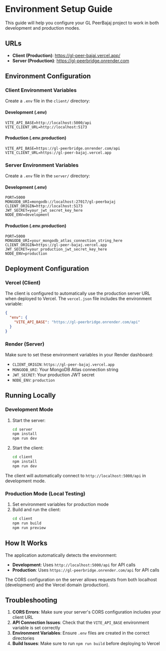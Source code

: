 # Environment Setup Guide

This guide will help you configure your GL PeerBajaj project to work in both development and production modes.

## URLs
- **Client (Production)**: https://gl-peer-bajaj.vercel.app/
- **Server (Production)**: https://gl-peerbridge.onrender.com

## Environment Configuration

### Client Environment Variables

Create a `.env` file in the `client/` directory:

#### Development (.env)
```env
VITE_API_BASE=http://localhost:5000/api
VITE_CLIENT_URL=http://localhost:5173
```

#### Production (.env.production)
```env
VITE_API_BASE=https://gl-peerbridge.onrender.com/api
VITE_CLIENT_URL=https://gl-peer-bajaj.vercel.app
```

### Server Environment Variables

Create a `.env` file in the `server/` directory:

#### Development (.env)
```env
PORT=5000
MONGODB_URI=mongodb://localhost:27017/gl-peerbajaj
CLIENT_ORIGIN=http://localhost:5173
JWT_SECRET=your_jwt_secret_key_here
NODE_ENV=development
```

#### Production (.env.production)
```env
PORT=5000
MONGODB_URI=your_mongodb_atlas_connection_string_here
CLIENT_ORIGIN=https://gl-peer-bajaj.vercel.app
JWT_SECRET=your_production_jwt_secret_key_here
NODE_ENV=production
```

## Deployment Configuration

### Vercel (Client)
The client is configured to automatically use the production server URL when deployed to Vercel. The `vercel.json` file includes the environment variable:
```json
{
  "env": {
    "VITE_API_BASE": "https://gl-peerbridge.onrender.com/api"
  }
}
```

### Render (Server)
Make sure to set these environment variables in your Render dashboard:
- `CLIENT_ORIGIN`: `https://gl-peer-bajaj.vercel.app`
- `MONGODB_URI`: Your MongoDB Atlas connection string
- `JWT_SECRET`: Your production JWT secret
- `NODE_ENV`: `production`

## Running Locally

### Development Mode
1. Start the server:
   ```bash
   cd server
   npm install
   npm run dev
   ```

2. Start the client:
   ```bash
   cd client
   npm install
   npm run dev
   ```

The client will automatically connect to `http://localhost:5000/api` in development mode.

### Production Mode (Local Testing)
1. Set environment variables for production mode
2. Build and run the client:
   ```bash
   cd client
   npm run build
   npm run preview
   ```

## How It Works

The application automatically detects the environment:

- **Development**: Uses `http://localhost:5000/api` for API calls
- **Production**: Uses `https://gl-peerbridge.onrender.com/api` for API calls

The CORS configuration on the server allows requests from both localhost (development) and the Vercel domain (production).

## Troubleshooting

1. **CORS Errors**: Make sure your server's CORS configuration includes your client URL
2. **API Connection Issues**: Check that the `VITE_API_BASE` environment variable is set correctly
3. **Environment Variables**: Ensure `.env` files are created in the correct directories
4. **Build Issues**: Make sure to run `npm run build` before deploying to Vercel
